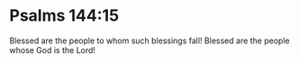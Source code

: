 # Psalms 144:15

Blessed are the people to whom such blessings fall! Blessed are the people whose God is the Lord!
